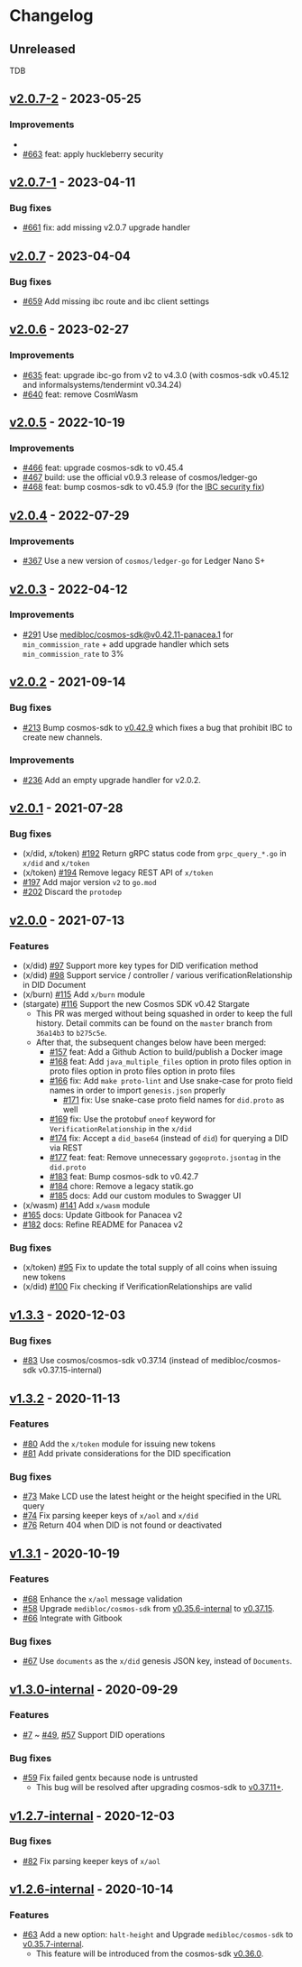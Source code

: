# Changelog

## Unreleased

TDB

## [v2.0.7-2](https://github.com/medibloc/panacea-core/releases/tag/v2.0.7-2) - 2023-05-25

### Improvements
- 
- [\#663](https://github.com/medibloc/panacea-core/pull/663) feat: apply huckleberry security


## [v2.0.7-1](https://github.com/medibloc/panacea-core/releases/tag/v2.0.7-1) - 2023-04-11

### Bug fixes

- [\#661](https://github.com/medibloc/panacea-core/pull/661) fix: add missing v2.0.7 upgrade handler


## [v2.0.7](https://github.com/medibloc/panacea-core/releases/tag/v2.0.7) - 2023-04-04

### Bug fixes

- [\#659](https://github.com/medibloc/panacea-core/pull/659) Add missing ibc route and ibc client settings


## [v2.0.6](https://github.com/medibloc/panacea-core/releases/tag/v2.0.6) - 2023-02-27

### Improvements

- [\#635](https://github.com/medibloc/panacea-core/pull/635) feat: upgrade ibc-go from v2 to v4.3.0 (with cosmos-sdk v0.45.12 and informalsystems/tendermint v0.34.24)
- [\#640](https://github.com/medibloc/panacea-core/pull/640) feat: remove CosmWasm


## [v2.0.5](https://github.com/medibloc/panacea-core/releases/tag/v2.0.5) - 2022-10-19

### Improvements

- [\#466](https://github.com/medibloc/panacea-core/pull/466) feat: upgrade cosmos-sdk to v0.45.4
- [\#467](https://github.com/medibloc/panacea-core/pull/467) build: use the official v0.9.3 release of cosmos/ledger-go
- [\#468](https://github.com/medibloc/panacea-core/pull/468) feat: bump cosmos-sdk to v0.45.9 (for the [IBC security fix](https://forum.cosmos.network/t/ibc-security-advisory-dragonberry/7702))


## [v2.0.4](https://github.com/medibloc/panacea-core/releases/tag/v2.0.4) - 2022-07-29

### Improvements

- [\#367](https://github.com/medibloc/panacea-core/pull/367) Use a new version of `cosmos/ledger-go` for Ledger Nano S+


## [v2.0.3](https://github.com/medibloc/panacea-core/releases/tag/v2.0.3) - 2022-04-12

### Improvements

- [\#291](https://github.com/medibloc/panacea-core/pull/291) Use [medibloc/cosmos-sdk@v0.42.11-panacea.1](https://github.com/medibloc/cosmos-sdk/releases/tag/v0.42.11-panacea.1) for `min_commission_rate` + add upgrade handler which sets `min_commission_rate` to 3%


## [v2.0.2](https://github.com/medibloc/panacea-core/releases/tag/v2.0.2) - 2021-09-14

### Bug fixes

- [\#213](https://github.com/medibloc/panacea-core/pull/213) Bump cosmos-sdk to [v0.42.9](https://github.com/cosmos/cosmos-sdk/releases/tag/v0.42.9) which fixes a bug that prohibit IBC to create new channels.

### Improvements

- [\#236](https://github.com/medibloc/panacea-core/pull/236) Add an empty upgrade handler for v2.0.2.


## [v2.0.1](https://github.com/medibloc/panacea-core/releases/tag/v2.0.1) - 2021-07-28

### Bug fixes

- (x/did, x/token) [\#192](https://github.com/medibloc/panacea-core/pull/192) Return gRPC status code from `grpc_query_*.go` in `x/did` and `x/token`
- (x/token) [\#194](https://github.com/medibloc/panacea-core/pull/194) Remove legacy REST API of `x/token`
- [\#197](https://github.com/medibloc/panacea-core/pull/197) Add major version `v2` to `go.mod`
- [\#202](https://github.com/medibloc/panacea-core/pull/202) Discard the `protodep`


## [v2.0.0](https://github.com/medibloc/panacea-core/releases/tag/v2.0.0) - 2021-07-13

### Features

- (x/did) [\#97](https://github.com/medibloc/panacea-core/pull/97) Support more key types for DID verification method
- (x/did) [\#98](https://github.com/medibloc/panacea-core/pull/98) Support service / controller / various verificationRelationship in DID Document
- (x/burn) [\#115](https://github.com/medibloc/panacea-core/pull/115) Add `x/burn` module
- (stargate) [\#116](https://github.com/medibloc/panacea-core/pull/116) Support the new Cosmos SDK v0.42 Stargate
  - This PR was merged without being squashed in order to keep the full history. Detail commits can be found on the `master` branch from `36a14b3` to `b275c5e`.
  - After that, the subsequent changes below have been merged:
    - [\#157](https://github.com/medibloc/panacea-core/pull/157) feat: Add a Github Action to build/publish a Docker image
    - [\#168](https://github.com/medibloc/panacea-core/pull/168) feat: Add `java_multiple_files` option in proto files option in proto files option in proto files option in proto files
    - [\#166](https://github.com/medibloc/panacea-core/pull/166) fix: Add `make proto-lint` and Use snake-case for proto field names in order to import `genesis.json` properly
      - [\#171](https://github.com/medibloc/panacea-core/pull/171) fix: Use snake-case proto field names for `did.proto` as well
    - [\#169](https://github.com/medibloc/panacea-core/pull/169) fix: Use the protobuf `oneof` keyword for `VerificationRelationship` in the `x/did`
    - [\#174](https://github.com/medibloc/panacea-core/pull/174) fix: Accept a `did_base64` (instead of `did`) for querying a DID via REST
    - [\#177](https://github.com/medibloc/panacea-core/pull/177) feat: feat: Remove unnecessary `gogoproto.jsontag` in the `did.proto`
    - [\#183](https://github.com/medibloc/panacea-core/pull/183) feat: Bump cosmos-sdk to v0.42.7
    - [\#184](https://github.com/medibloc/panacea-core/pull/184) chore: Remove a legacy statik.go
    - [\#185](https://github.com/medibloc/panacea-core/pull/185) docs: Add our custom modules to Swagger UI
- (x/wasm) [\#141](https://github.com/medibloc/panacea-core/pull/141) Add `x/wasm` module
- [\#165](https://github.com/medibloc/panacea-core/pull/165) docs: Update Gitbook for Panacea v2
- [\#182](https://github.com/medibloc/panacea-core/pull/182) docs: Refine README for Panacea v2

### Bug fixes

- (x/token) [\#95](https://github.com/medibloc/panacea-core/pull/95) Fix to update the total supply of all coins when issuing new tokens
- (x/did) [\#100](https://github.com/medibloc/panacea-core/pull/100) Fix checking if VerificationRelationships are valid


## [v1.3.3](https://github.com/medibloc/panacea-core/releases/tag/v1.3.3) - 2020-12-03

### Bug fixes

- [\#83](https://github.com/medibloc/panacea-core/pull/83) Use cosmos/cosmos-sdk v0.37.14 (instead of medibloc/cosmos-sdk v0.37.15-internal)


## [v1.3.2](https://github.com/medibloc/panacea-core/releases/tag/v1.3.2) - 2020-11-13

### Features

- [\#80](https://github.com/medibloc/panacea-core/pull/80) Add the `x/token` module for issuing new tokens
- [\#81](https://github.com/medibloc/panacea-core/pull/81) Add private considerations for the DID specification

### Bug fixes

- [\#73](https://github.com/medibloc/panacea-core/pull/73) Make LCD use the latest height or the height specified in the URL query
- [\#74](https://github.com/medibloc/panacea-core/pull/74) Fix parsing keeper keys of `x/aol` and `x/did`
- [\#76](https://github.com/medibloc/panacea-core/pull/76) Return 404 when DID is not found or deactivated


## [v1.3.1](https://github.com/medibloc/panacea-core/releases/tag/v1.3.1) - 2020-10-19

### Features

- [\#68](https://github.com/medibloc/panacea-core/pull/68) Enhance the `x/aol` message validation
- [\#58](https://github.com/medibloc/panacea-core/pull/58) Upgrade `medibloc/cosmos-sdk` from [v0.35.6-internal](https://github.com/medibloc/cosmos-sdk/releases/tag/v0.35.6-internal) to [v0.37.15](https://github.com/medibloc/cosmos-sdk/releases/tag/v0.37.15).
- [\#66](https://github.com/medibloc/panacea-core/pull/66) Integrate with Gitbook

### Bug fixes

- [\#67](https://github.com/medibloc/panacea-core/pull/67) Use `documents` as the `x/did` genesis JSON key, instead of `Documents`.


## [v1.3.0-internal](https://github.com/medibloc/panacea-core/releases/tag/v1.3.0-internal) - 2020-09-29

### Features

- [\#7](https://github.com/medibloc/panacea-core/pull/7) ~ [\#49](https://github.com/medibloc/panacea-core/pull/49), [\#57](https://github.com/medibloc/panacea-core/pull/57) Support DID operations

### Bug fixes

- [\#59](https://github.com/medibloc/panacea-core/pull/59) Fix failed gentx because node is untrusted
    - This bug will be resolved after upgrading cosmos-sdk to [v0.37.11+](https://github.com/cosmos/cosmos-sdk/pull/6021).


## [v1.2.7-internal](https://github.com/medibloc/panacea-core/releases/tag/v1.2.7-internal) - 2020-12-03

### Bug fixes

- [\#82](https://github.com/medibloc/panacea-core/pull/82) Fix parsing keeper keys of `x/aol`


## [v1.2.6-internal](https://github.com/medibloc/panacea-core/releases/tag/v1.2.6-internal) - 2020-10-14

### Features

- [\#63](https://github.com/medibloc/panacea-core/pull/63) Add a new option: `halt-height` and Upgrade `medibloc/cosmos-sdk` to [v0.35.7-internal](https://github.com/medibloc/cosmos-sdk/releases/tag/v0.35.7-internal).
    - This feature will be introduced from the cosmos-sdk [v0.36.0](https://github.com/cosmos/cosmos-sdk/pull/4059).

